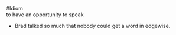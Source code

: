 #Idiom  
to have an opportunity to speak

- Brad talked so much that nobody could get a word in edgewise.
